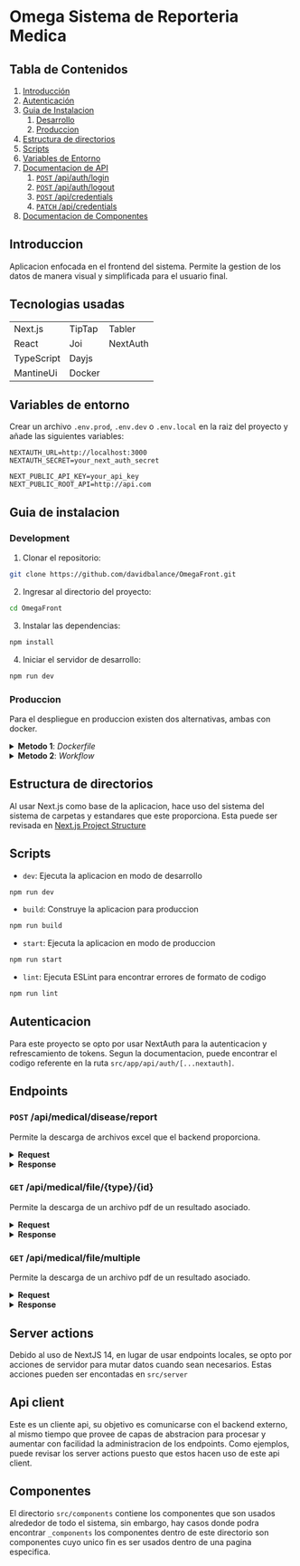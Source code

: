 # Omega Sistema de Reporteria Medica

## Tabla de Contenidos

1. [Introducción](#introduction)
2. [Autenticación](#used-technologies)
3. [Guia de Instalacion](#installation-guide)
   1. [Desarrollo](#installation-guide-dev)
   2. [Produccion](#installation-guide-prod)
4. [Estructura de directorios](#directory-structure)
5. [Scripts](#scripts)
6. [Variables de Entorno](#environment-variables)
7. [Documentacion de API](#endpoints)
   1. [`POST` /api/auth/login](#enpoint-1)
   2. [`POST` /api/auth/logout](#enpoint-2)
   3. [`POST` /api/credentials](#enpoint-3)
   4. [`PATCH` /api/credentials](#enpoint-4)
8. [Documentacion de Componentes](#components)

<div id='introduction'/>

## Introduccion

Aplicacion enfocada en el frontend del sistema. Permite la gestion de los datos de manera visual y simplificada para el usuario final.

<div id='used-technologies'/>

## Tecnologias usadas

|            |        |          |
| ---------- | ------ | -------- |
| Next.js    | TipTap | Tabler   |
| React      | Joi    | NextAuth |
| TypeScript | Dayjs  |          |
| MantineUi  | Docker |          |

<div id='environment-variables'/>

## Variables de entorno

Crear un archivo `.env.prod`, `.env.dev` o `.env.local` en la raiz del proyecto y añade las siguientes variables:

```env
NEXTAUTH_URL=http://localhost:3000
NEXTAUTH_SECRET=your_next_auth_secret

NEXT_PUBLIC_API_KEY=your_api_key
NEXT_PUBLIC_ROOT_API=http://api.com
```

<div id='installation-guide'/>

## Guia de instalacion

<div id='installation-guide-dev'/>

### Development

1. Clonar el repositorio:

```bash
git clone https://github.com/davidbalance/OmegaFront.git
```

2. Ingresar al directorio del proyecto:

```bash
cd OmegaFront
```

3. Instalar las dependencias:

```bash
npm install
```

4. Iniciar el servidor de desarrollo:

```bash
npm run dev
```

<div id='installation-guide-prod'/>

### Produccion

Para el despliegue en produccion existen dos alternativas, ambas con docker.

<details>
  <summary><b>Metodo 1</b>: <i>Dockerfile</i></summary></br>

En el repositorio existe un archivo `Dockerfile`, este contiene toda la logica necesaria para crear una imagen de docker, generar un build de produccion e insertar un comando que inicia la aplicacion en cuando el contendor se enciende.

1. Clonar el repositorio:

```bash
git clone https://github.com/davidbalance/OmegaFront.git
```

2. Ingresar al directorio del proyecto:

```bash
cd OmegaFront
```

3. Crear una imagen de docker usando `Dockerfile`

```bash
docker build -t OmegaFront:latest .
```

4. Ejecutar la imagen creada

```bash
docker run OmegaFront:latest
```

</details>

<details>
  <summary><b>Metodo 2</b>: <i>Workflow</i></summary></br>

En el directorio `.github/workflow` encontrara el workflow del despliegue de la aplicacion, nombrado como `next.yml`. Este archivo ejecuta una serie de pasos para asegurarse que el sistema funcione sin problemas al mismo tiempo que crea una imagen de docker y la despliega en el servidor.

Los trabajos que corre este workflow son:

1. **build_and_push_docker_image**: Crea una imagen de docker usando el dockerfile presente en el repositorio y lo sube a dockerhub.
2. **deploy**: Entra al servidor, accede al directorio indicado, apaga el contenedor de la aplicacion, lo elimina, descarga la nueva imagen, y corre el nuevo contendor.

Al observar el workflow se podra identificara que usa variables de entorno, estas pueden ser encontradas en github en `settings > Security > Secrets and variables > Actions`

#### Secretos de Github

- `NEXT_PUBLIC_ROOT_API`: Root del API general, es la aplicacion del backend.
- `NEXT_PUBLIC_AUTH_TOKEN_KEY`: Nombre de la llave que sera colocada en las cookies del navegador.
- `NEXT_PUBLIC_REFRESH_TOKEN_KEY`: Nombre de la llave que sea colocada en las cookies del navegador.
- `NEXT_PUBLIC_CONFIGURATION_KEY`: Nombre de la llave que sea colocada en el almacenamiento del navegador.
- `NEXT_PUBLIC_LOGO_KEY`: Nombre de la llave que sea colocada en el almacenamiento del navegador.
- `NEXT_PUBLIC_RESOURCES_KEY`: Nombre de la llave que sea colocada en el almacenamiento del navegador.
- `NEXT_PUBLIC_USER_KEY`: Nombre de la llave que sea colocada en el almacenamiento del navegador.
- `DOCKER_IMAGE`: Nombre de la imagen
- `DOCKERHUB_USERNAME`: Usuario de dockerhub
- `DOCKERHUB_TOKEN`: Token que provee docker hub
- `SERVER_HOST`: Servidor donde se aloja la aplicacion
- `SERVER_USERNAME`: Usuario del servidor
- `SERVER_PASSWORD`: Contraseña del servidor
- `DOCKER_COMPOSE_DIRECTORY`: Directorio donde se aloja el archivo docker-compose.yml detro del servidor

##### Ejecucion del workflow

El workflow de despliegue se ejecutara automaticamente una vez se haga un cambio en la rama `main`

</details>

<div id='directory-structure'/>

## Estructura de directorios

Al usar Next.js como base de la aplicacion, hace uso del sistema del sistema de carpetas y estandares que este proporciona. Esta puede ser revisada en [Next.js Project Structure](https://nextjs.org/docs/getting-started/project-structure)

<div id='scripts'/>

## Scripts

- `dev`: Ejecuta la aplicacion en modo de desarrollo

```bash
npm run dev
```

- `build`: Construye la aplicacion para produccion

```bash
npm run build
```

- `start`: Ejecuta la aplicacion en modo de produccion

```bash
npm run start
```

- `lint`: Ejecuta ESLint para encontrar errores de formato de codigo

```bash
npm run lint
```

<div id='endpoints'/>

## Autenticacion

Para este proyecto se opto por usar NextAuth para la autenticacion y refrescamiento de tokens. Segun la documentacion, puede encontrar el codigo referente en la ruta `src/app/api/auth/[...nextauth]`.

## Endpoints

### `POST` /api/medical/disease/report

Permite la descarga de archivos excel que el backend proporciona.

<details>
  <summary><b>Request</b></summary></br>

- **group**: Identificador del grupo corporativo
- **company**: Identificador de la empresa
- **year**: Año del que se quiere obtener el reporte

```typescript
{
  group?: number,
  company?: number,
  year?: number
}
```

  <details>
    <summary>Ejemplo: <i>Peticion base</i></summary></br>

```typescript
fetch("/api/medical/disease/report", {
  method: "POST",
  body: {
    group: 1,
    company: 1,
    year: 2024,
  },
});
```

  </details>
  
  <details>
    <summary>Ejemplo: <i>Sin año</i></summary></br>

```typescript
fetch("/api/medical/disease/report", {
  method: "POST",
  body: {
    group: 1,
    company: 1,
  },
});
```

  </details>

  <details>
    <summary>Ejemplo: <i>Sin grupo y empresa</i></summary></br>

```typescript
fetch("/api/medical/disease/report", {
  method: "POST",
  body: {
    year: 2024,
  },
});
```

  </details>

</details>

<details>
<summary><b>Response</b></summary></br>

El api retorna un blob que representa un archivo excel

</details>

### `GET` /api/medical/file/**{type}**/**{id}**

Permite la descarga de un archivo pdf de un resultado asociado.

<details>
  <summary><b>Request</b></summary></br>

```typescript
const type = "result"; // ESTE VALOR PUEDE UNICAMENTE SER 'result' o 'report';
const id = 1; // ESTE ES EL IDENTIFICADOR DE UN RESULTADO O REPORTE
fetch("/api/medical/file/report", {
  method: "GET",
});
```

</details>

<details>
<summary><b>Response</b></summary></br>

El api retorna un blob que representa un archivo pdf

</details>

### `GET` /api/medical/file/multiple

Permite la descarga de un archivo pdf de un resultado asociado.

<details>
  <summary><b>Request</b></summary></br>

- **files**: Arreglo de datos
  - **id**: Identificador del resultado o reporte
  - **type**: Tipo del archivo a descargar (result o report)

```typescript
{
  files: [
    {
      id: number,
      type: "result" | "report",
    },
  ];
}
```

<details>
  <summary>Ejemplo</summary></br>

```typescript
const type = "result"; // ESTE VALOR PUEDE UNICAMENTE SER 'result' o 'report';
const id = 1; // ESTE ES EL IDENTIFICADOR DE UN RESULTADO O REPORTE
fetch("/api/medical/file/multiple", {
  method: "POST",
  body: [
    {
      id: 1
      type: "result",
    }
  ]
});
```

</details>

</details>

<details>
<summary><b>Response</b></summary></br>

El api retorna un blob que representa un archivo zip

</details>

## Server actions

Debido al uso de NextJS 14, en lugar de usar endpoints locales, se opto por acciones de servidor para mutar datos cuando sean necesarios. Estas acciones pueden ser encontadas en `src/server`

## Api client

Este es un cliente api, su objetivo es comunicarse con el backend externo, al mismo tiempo que provee de capas de abstracion para procesar y aumentar con facilidad la administracion de los endpoints. Como ejemplos, puede revisar los server actions puesto que estos hacen uso de este api client. 

## Componentes

El directorio `src/components` contiene los componentes que son usados alrededor de todo el sistema, sin embargo, hay casos donde podra encontrar `_components` los componentes dentro de este directorio son componentes cuyo unico fin es ser usados dentro de una pagina especifica.